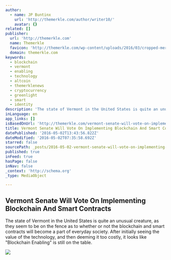 ```yaml
---
author:
  - name: JP Buntinx
    url: 'http://themerkle.com/author/writer10/'
    avatar: {}
related: []
publisher:
  url: 'http://themerkle.com'
  name: Themerkle
  favicon: 'http://themerkle.com/wp-content/uploads/2016/03/cropped-merkle-white-1-192x192.png'
  domain: themerkle.com
keywords:
  - blockchain
  - vermont
  - enabling
  - technology
  - altcoin
  - themerklenews
  - cryptocurrency
  - greenlight
  - smart
  - identity
description: 'The state of Vermont in the United States is quite an unusual creature, as they seem to be on the fence as to whether or not the blockchain and smart contracts will become a part of everyday society. After initially seeing the value of the technology, and then deeming it too costly, it looks like "Blockchain Enabling" is still on the table.'
inLanguage: en
app_links: []
isBasedOnUrl: 'http://themerkle.com/vermont-senate-will-vote-on-implementing-blockchain-and-smart-contracts/'
title: Vermont Senate Will Vote On Implementing Blockchain And Smart Contracts
datePublished: '2016-05-02T13:43:56.822Z'
dateModified: '2016-05-02T07:35:58.692Z'
starred: false
sourcePath: _posts/2016-05-02-vermont-senate-will-vote-on-implementing-blockchain-and-smar.md
published: true
inFeed: true
hasPage: false
inNav: false
_context: 'http://schema.org'
_type: MediaObject

---
```

<article style=""><h1>Vermont Senate Will Vote On Implementing Blockchain And Smart Contracts</h1><p>The state of Vermont in the United States is quite an unusual creature, as they seem to be on the fence as to whether or not the blockchain and smart contracts will become a part of everyday society. After initially seeing the value of the technology, and then deeming it too costly, it looks like "Blockchain Enabling" is still on the table.</p><img src="http://themerkle.com/wp-content/uploads/2016/05/shutterstock_408181435.jpg" /></article>